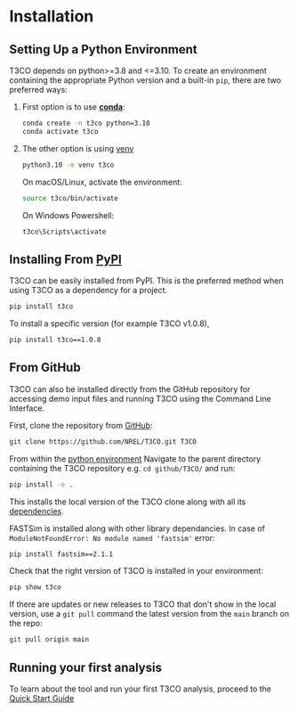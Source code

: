 # Installation
## Setting Up a Python Environment <a name="installation"></a>
T3CO depends on python>=3.8 and <=3.10. To create an environment containing the appropriate Python version and a built-in `pip`, there are two preferred ways:

1. First option is to use [**conda**](https://docs.conda.io/projects/conda/en/latest/user-guide/install/index.html):

    ```bash
    conda create -n t3co python=3.10
    conda activate t3co
    ```

2. The other option is using [venv](https://docs.python.org/3/library/venv.html)

    ```bash
    python3.10 -m venv t3co
    ```

    On macOS/Linux, activate the environment:

    ```bash
    source t3co/bin/activate
    ```

    On Windows Powershell:
    
    ```bash
    t3co\Scripts\activate
    ```

## Installing From [PyPI](https://pypi.org/project/t3co/)
T3CO can be easily installed from PyPI. This is the preferred method when using T3CO as a dependency for a project.
```bash
pip install t3co
```

To install a specific version (for example T3CO v1.0.8),
```bash
pip install t3co==1.0.8
```

## From GitHub
T3CO can also be installed directly from the GitHub repository for accessing demo input files and running T3CO using the Command Line Interface. 

First, clone the repository from [GitHub](https://github.com/NREL/T3CO):
```bash
git clone https://github.com/NREL/T3CO.git T3CO
```


From within the [python environment](#installation) Navigate to the parent directory containing the T3CO repository e.g. `cd github/T3CO/` and run:
```bash
pip install -e .
```
This installs the local version of the T3CO clone along with all its [dependencies](https://github.com/NREL/T3CO/blob/29b0e848360b3b2de84b555bf52c52bf6e76134e/requirements.txt).

FASTSim is installed along with other library dependancies. In case of `ModuleNotFoundError: No module named 'fastsim'` error:
```bash
pip install fastsim==2.1.1
```

Check that the right version of T3CO is installed in your environment:
```bash
pip show t3co
```

If there are updates or new releases to T3CO that don't show in the local version, use a `git pull` command the latest version from the `main` branch on the repo:
```bash
git pull origin main
```

## Running your first analysis
To learn about the tool and run your first T3CO analysis, proceed to the [Quick Start Guide](./quick_start.md)